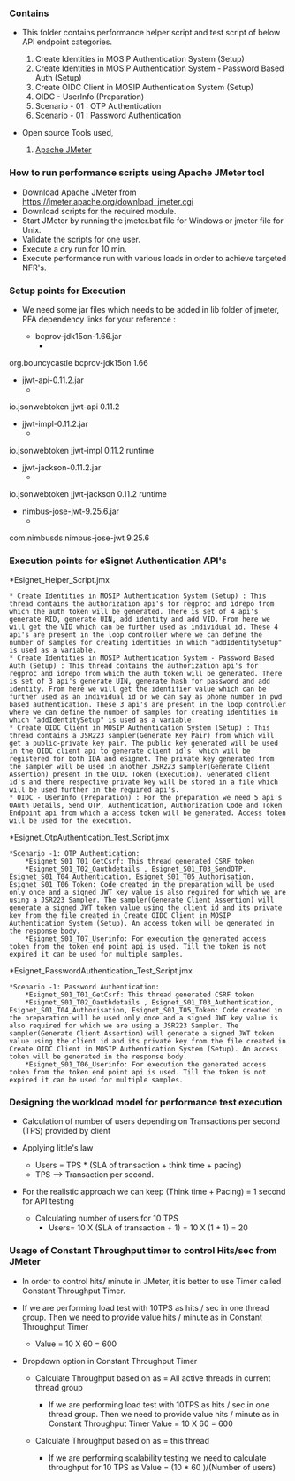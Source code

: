 
### Contains
* This folder contains performance helper script and test script of below API endpoint categories.
    1. Create Identities in MOSIP Authentication System (Setup)
    2. Create Identities in MOSIP Authentication System - Password Based Auth (Setup)
    3. Create OIDC Client in MOSIP Authentication System (Setup)
	4. OIDC - UserInfo (Preparation)
	5. Scenario - 01 : OTP Authentication
	6. Scenario - 01 : Password Authentication

* Open source Tools used,
    1. [Apache JMeter](https://jmeter.apache.org/)

### How to run performance scripts using Apache JMeter tool
* Download Apache JMeter from https://jmeter.apache.org/download_jmeter.cgi
* Download scripts for the required module.
* Start JMeter by running the jmeter.bat file for Windows or jmeter file for Unix. 
* Validate the scripts for one user.
* Execute a dry run for 10 min.
* Execute performance run with various loads in order to achieve targeted NFR's.

### Setup points for Execution

* We need some jar files which needs to be added in lib folder of jmeter, PFA dependency links for your reference : 

   * bcprov-jdk15on-1.66.jar
      * <!-- https://mvnrepository.com/artifact/org.bouncycastle/bcprov-jdk15on -->
<dependency>
    <groupId>org.bouncycastle</groupId>
    <artifactId>bcprov-jdk15on</artifactId>
    <version>1.66</version>
</dependency>

   * jjwt-api-0.11.2.jar
      * <!-- https://mvnrepository.com/artifact/io.jsonwebtoken/jjwt-api -->
<dependency>
    <groupId>io.jsonwebtoken</groupId>
    <artifactId>jjwt-api</artifactId>
    <version>0.11.2</version>
</dependency>

   * jjwt-impl-0.11.2.jar
       * <!-- https://mvnrepository.com/artifact/io.jsonwebtoken/jjwt-impl -->
<dependency>
    <groupId>io.jsonwebtoken</groupId>
    <artifactId>jjwt-impl</artifactId>
    <version>0.11.2</version>
    <scope>runtime</scope>
</dependency>

   * jjwt-jackson-0.11.2.jar
       * <!-- https://mvnrepository.com/artifact/io.jsonwebtoken/jjwt-jackson -->
<dependency>
    <groupId>io.jsonwebtoken</groupId>
    <artifactId>jjwt-jackson</artifactId>
    <version>0.11.2</version>
    <scope>runtime</scope>
</dependency>

   * nimbus-jose-jwt-9.25.6.jar  
       * <!-- https://mvnrepository.com/artifact/com.nimbusds/nimbus-jose-jwt -->
<dependency>
    <groupId>com.nimbusds</groupId>
    <artifactId>nimbus-jose-jwt</artifactId>
    <version>9.25.6</version>
</dependency>


### Execution points for eSignet Authentication API's

*Esignet_Helper_Script.jmx
	
	* Create Identities in MOSIP Authentication System (Setup) : This thread contains the authorization api's for regproc and idrepo from which the auth token will be generated. There is set of 4 api's generate RID, generate UIN, add identity and add VID. From here we will get the VID which can be further used as individual id. These 4 api's are present in the loop controller where we can define the number of samples for creating identities in which "addIdentitySetup" is used as a variable. 
	* Create Identities in MOSIP Authentication System - Password Based Auth (Setup) : This thread contains the authorization api's for regproc and idrepo from which the auth token will be generated. There is set of 3 api's generate UIN, generate hash for password and add identity. From here we will get the identifier value which can be further used as an individual id or we can say as phone number in pwd based authentication. These 3 api's are present in the loop controller where we can define the number of samples for creating identities in which "addIdentitySetup" is used as a variable.
	* Create OIDC Client in MOSIP Authentication System (Setup) : This thread contains a JSR223 sampler(Generate Key Pair) from which will get a public-private key pair. The public key generated will be used in the OIDC client api to generate client id's  which will be registered for both IDA and eSignet. The private key generated from the sampler will be used in another JSR223 sampler(Generate Client Assertion) present in the OIDC Token (Execution). Generated client id's and there respective private key will be stored in a file which will be used further in the required api's.
	* OIDC - UserInfo (Preparation) : For the preparation we need 5 api's OAuth Details, Send OTP, Authentication, Authorization Code and Token Endpoint api from which a access token will be generated. Access token will be used for the execution.

*Esignet_OtpAuthentication_Test_Script.jmx
	
	*Scenario -1: OTP Authentication:
		*Esignet_S01_T01_GetCsrf: This thread generated CSRF token
		*Esignet_S01_T02_Oauthdetails , Esignet_S01_T03_SendOTP, Esignet_S01_T04_Authentication, Esignet_S01_T05_Authorisation, Esignet_S01_T06_Token: Code created in the preparation will be used only once and a signed JWT key value is also required for which we are using a JSR223 Sampler. The sampler(Generate Client Assertion) will generate a signed JWT token value using the client id and its private key from the file created in Create OIDC Client in MOSIP Authentication System (Setup). An access token will be generated in the response body.
		*Esignet_S01_T07_Userinfo: For execution the generated access token from the token end point api is used. Till the token is not expired it can be used for multiple samples.

*Esignet_PasswordAuthentication_Test_Script.jmx
	
	*Scenario -1: Password Authentication:
		*Esignet_S01_T01_GetCsrf: This thread generated CSRF token
		*Esignet_S01_T02_Oauthdetails , Esignet_S01_T03_Authentication, Esignet_S01_T04_Authorisation, Esignet_S01_T05_Token: Code created in the preparation will be used only once and a signed JWT key value is also required for which we are using a JSR223 Sampler. The sampler(Generate Client Assertion) will generate a signed JWT token value using the client id and its private key from the file created in Create OIDC Client in MOSIP Authentication System (Setup). An access token will be generated in the response body.
		*Esignet_S01_T06_Userinfo: For execution the generated access token from the token end point api is used. Till the token is not expired it can be used for multiple samples.	
	
		
### Designing the workload model for performance test execution
* Calculation of number of users depending on Transactions per second (TPS) provided by client

* Applying little's law
	* Users = TPS * (SLA of transaction + think time + pacing)
	* TPS --> Transaction per second.
	
* For the realistic approach we can keep (Think time + Pacing) = 1 second for API testing
	* Calculating number of users for 10 TPS
		* Users= 10 X (SLA of transaction + 1)
		       = 10 X (1 + 1)
			   = 20
			   
### Usage of Constant Throughput timer to control Hits/sec from JMeter
* In order to control hits/ minute in JMeter, it is better to use Timer called Constant Throughput Timer.

* If we are performing load test with 10TPS as hits / sec in one thread group. Then we need to provide value hits / minute as in Constant Throughput Timer
	* Value = 10 X 60
			= 600

* Dropdown option in Constant Throughput Timer
	* Calculate Throughput based on as = All active threads in current thread group
		* If we are performing load test with 10TPS as hits / sec in one thread group. Then we need to provide value hits / minute as in Constant Throughput Timer
	 			Value = 10 X 60
					  = 600
		  
	* Calculate Throughput based on as = this thread
		* If we are performing scalability testing we need to calculate throughput for 10 TPS as 
          Value = (10 * 60 )/(Number of users)
